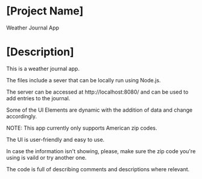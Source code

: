 # [Project Name]
Weather Journal App

# [Description]

This is a weather journal app.

The files include a sever that can be locally run using Node.js.

The server can be accessed at http://localhost:8080/ and can be used to add entries to the journal.

Some of the UI Elements are dynamic with the addition of data and change accordingly.

NOTE: This app currently only supports American zip codes.

The UI is user-friendly and easy to use.

In case the information isn't showing, please, make sure the zip code you're using is vaild or try another one.

The code is full of describing comments and descriptions where relevant.